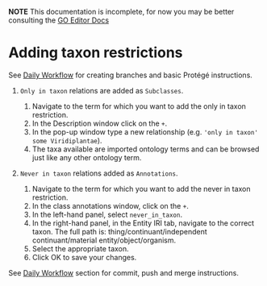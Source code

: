 **NOTE** This documentation is incomplete, for now you may be better consulting the [GO Editor Docs](https://wiki.geneontology.org/index.php/Ontology_Editing_Guide)

# Adding taxon restrictions

See [Daily Workflow](http://ontology-development-kit.readthedocs.io/en/latest/index.html#daily-workflow) for creating branches and basic Protégé instructions. 

1. ```Only in taxon``` relations are added as ```Subclasses```. 
   1.	Navigate to the term for which you want to add the only in taxon restriction.
   2.	In the Description window click on the ```+```.
   3.	In the pop-up window type a new relationship (e.g. ```'only in taxon' some Viridiplantae```).
   4.	The taxa available are imported ontology terms and can be browsed just like any other ontology term.

2. ```Never in taxon``` relations added as ```Annotations```. 
   1.	Navigate to the term for which you want to add the never in taxon restriction.
   2.	In the class annotations window, click on the ```+```. 
   3.	In the left-hand panel, select ```never_in_taxon```.
   4.	In the right-hand panel, in the Entity IRI tab, navigate to the correct taxon.  The full path is:  thing/continuant/independent continuant/material entity/object/organism.
   5.	Select the appropriate taxon.
   6.	Click OK to save your changes.
   
   
See [Daily Workflow](http://ontology-development-kit.readthedocs.io/en/latest/index.html#daily-workflow) section for commit, push and merge instructions. 